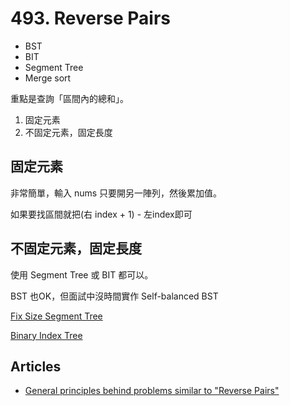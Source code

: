 # 493. Reverse Pairs

- BST
- BIT
- Segment Tree
- Merge sort

重點是查詢「區間內的總和」。
<!-- 
個人總結區間內的總和有3個層次 -->
1. 固定元素
2. 不固定元素，固定長度
<!-- 3. 不固定元素，不固定長度 -->

## 固定元素

非常簡單，輸入 nums 只要開另一陣列，然後累加值。

如果要找區間就把(右 index + 1) - 左index即可

## 不固定元素，固定長度

使用 Segment Tree 或 BIT 都可以。

BST 也OK，但面試中沒時間實作 Self-balanced BST

[Fix Size Segment Tree](/codes/src/main/java/segment_tree/SegmentTree1.java)

[Binary Index Tree](/codes/src/main/java/binary_index_tree/BIT1.java)


## Articles
- [General principles behind problems similar to "Reverse Pairs"](https://leetcode.com/problems/reverse-pairs/discuss/97268/General-principles-behind-problems-similar-to-%22Reverse-Pairs%22)